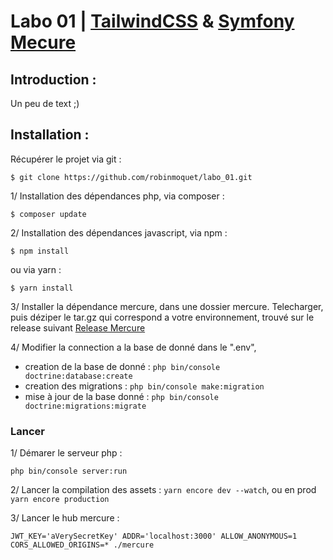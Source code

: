 # Labo 01 | [TailwindCSS](https://tailwindcss.com/) & [Symfony Mecure](https://symfony.com/doc/current/mercure.html)

## Introduction :

Un peu de text ;)

## Installation :
Récupérer le projet via git :
```
$ git clone https://github.com/robinmoquet/labo_01.git
```


1/ Installation des dépendances php, via composer :

```
$ composer update
```
2/ Installation des dépendances javascript, via npm :

```
$ npm install
```
  ou via yarn :
```
$ yarn install
```

3/ Installer la dépendance mercure, dans une dossier mercure.
    Telecharger, puis déziper le tar.gz qui correspond a votre environnement, trouvé
    sur le release suivant [Release Mercure](https://github.com/dunglas/mercure/releases)

4/ Modifier la connection a la base de donné dans le ".env",
* creation de la base de donné : ``php bin/console doctrine:database:create``
* creation des migrations : ``php bin/console make:migration``
* mise à jour de la base donné : ``php bin/console doctrine:migrations:migrate``

### Lancer

1/ Démarer le serveur php : 
```
php bin/console server:run
```
2/ Lancer la compilation des assets : ``yarn encore dev --watch``, ou en prod ``yarn encore production``

3/ Lancer le hub mercure : 
```
JWT_KEY='aVerySecretKey' ADDR='localhost:3000' ALLOW_ANONYMOUS=1 CORS_ALLOWED_ORIGINS=* ./mercure
```

